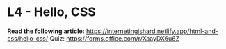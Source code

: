 # L4 - Hello, CSS

**Read the following article:** https://internetingishard.netlify.app/html-and-css/hello-css/
Quiz: https://forms.office.com/r/XaayDX6u6Z
